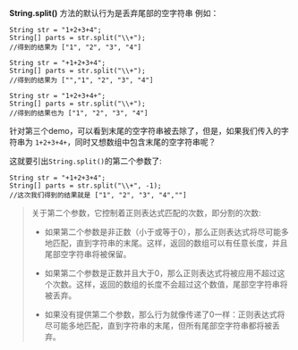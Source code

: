 **String.split()** 方法的默认行为是丢弃尾部的空字符串
例如：
```
String str = "1+2+3+4";
String[] parts = str.split("\\+");
//得到的结果为 ["1", "2", "3", "4"]

String str = "+1+2+3+4";
String[] parts = str.split("\\+");
//得到的结果为 ["","1", "2", "3", "4"]

String str = "1+2+3+4+";
String[] parts = str.split("\\+");
//得到的结果也为 ["1", "2", "3", "4"]
```

针对第三个demo，可以看到末尾的空字符串被去除了，但是，如果我们传入的字符串为 `1+2+3+4+`，同时又想数组中包含末尾的空字符串呢？

这就要引出`String.split()`的第二个参数了:
```
String str = "+1+2+3+4";
String[] parts = str.split("\\+", -1);
//这次我们得到的结果就是 ["1", "2", "3", "4",""]
```

> 关于第二个参数，它控制着正则表达式匹配的次数，即分割的次数:
> 
> - 如果第二个参数是非正数（小于或等于0），那么正则表达式将尽可能多地匹配，直到字符串的末尾。这样，返回的数组可以有任意长度，并且尾部空字符串将被保留。
> 
> - 如果第二个参数是正数并且大于0，那么正则表达式将被应用不超过这个次数。这样，返回的数组的长度不会超过这个数值，尾部空字符串将被丢弃。
> 
> - 如果没有提供第二个参数，那么行为就像传递了0一样：正则表达式将尽可能多地匹配，直到字符串的末尾，但所有尾部空字符串都将被丢弃。